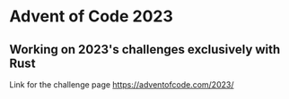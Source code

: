 # Advent of Code 2023

## Working on 2023's challenges exclusively with Rust

Link for the challenge page https://adventofcode.com/2023/

